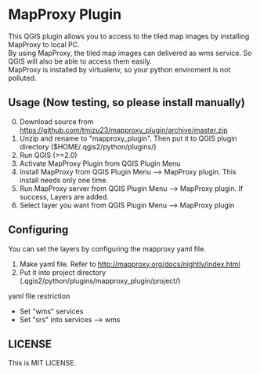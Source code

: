 MapProxy Plugin
======================
This QGIS plugin allows you to access to the tiled map images by installing MapProxy to local PC.   
By using MapProxy, the tiled map images can delivered as wms service. So QGIS will also be able to access them easily.   
MapProxy is installed by virtualenv, so your python enviroment is not polluted.  


Usage (Now testing, so please install manually)
------
0. Download source from https://github.com/tmizu23/mapproxy_plugin/archive/master.zip
1. Unzip and rename to "mapproxy_plugin". Then put it to QGIS plugin directory ($HOME/.qgis2/python/plugins/) 
2. Run QGIS (>=2.0)
3. Activate MapProxy Plugin from QGIS Plugin Menu
4. Install MapProxy from QGIS Plugin Menu --> MapProxy plugin. This install needs only one time.
5. Run MapProxy server from QGIS Plugin Menu --> MapProxy plugin. If success, Layers are added.
6. Select layer you want from QGIS Plugin Menu --> MapProxy plugin


Configuring
------
You can set the layers by configuring the mapproxy yaml file.  

1. Make yaml file. Refer to http://mapproxy.org/docs/nightly/index.html
2. Put it into project directory (.qgis2/python/plugins/mapproxy_plugin/project/) 

yaml file restriction  
- Set "wms" services
- Set "srs" into services --> wms


LICENSE
----------
This is MIT LICENSE.
